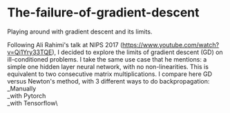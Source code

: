 # The-failure-of-gradient-descent
Playing around with gradient descent and its limits.

Following Ali Rahimi's talk at NIPS 2017 (https://www.youtube.com/watch?v=Qi1Yry33TQE), I decided to explore the limits of gradient descent (GD) on ill-conditioned problems.
I take the same use case that he mentions: a simple one hidden layer neural network, with no non-linearities. This is equivalent to two consecutive matrix multiplications.
I compare here GD versus Newton's method, with 3 different ways to do backpropagation:
_Manually\
_with Pytorch\
_with Tensorflow\

